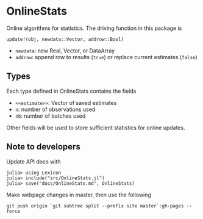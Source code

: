# OnlineStats

Online algorithms for statistics.  The driving function in this package is  

```update!(obj, newdata::Vector, addrow::Bool)```

- `newdata`: new Real, Vector, or DataArray  
- `addrow`: append row to results (`true`) or replace current estimates (`false`)


## Types 
Each type defined in OnlineStats contains the fields  

- `<<estimate>>`: Vector of saved estimates
- `n`: number of observations used  
- `nb`: number of batches used

Other fields will be used to store sufficient statistics for online updates.

## Note to developers
Update API docs with

```
julia> using Lexicon
julia> include("src/OnlineStats.jl")
julia> save("docs/OnlineStats.md", OnlineStats)
```

Make webpage changes in master, then use the following
```
git push origin `git subtree split --prefix site master`:gh-pages --force
```
